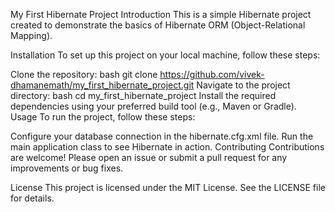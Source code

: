 My First Hibernate Project
Introduction
This is a simple Hibernate project created to demonstrate the basics of Hibernate ORM (Object-Relational Mapping).

Installation
To set up this project on your local machine, follow these steps:

Clone the repository:
bash
git clone https://github.com/vivek-dhamanemath/my_first_hibernate_project.git
Navigate to the project directory:
bash
cd my_first_hibernate_project
Install the required dependencies using your preferred build tool (e.g., Maven or Gradle).
Usage
To run the project, follow these steps:

Configure your database connection in the hibernate.cfg.xml file.
Run the main application class to see Hibernate in action.
Contributing
Contributions are welcome! Please open an issue or submit a pull request for any improvements or bug fixes.

License
This project is licensed under the MIT License. See the LICENSE file for details.
